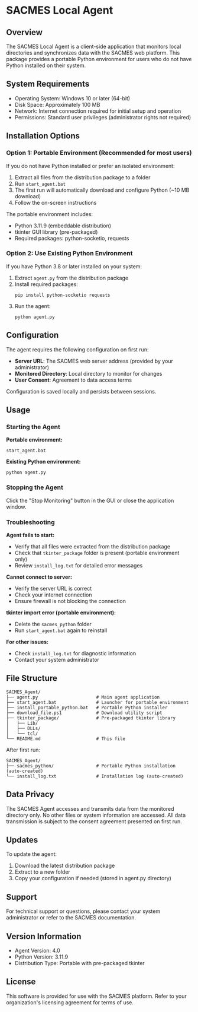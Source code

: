 # SACMES Local Agent

## Overview

The SACMES Local Agent is a client-side application that monitors local directories and synchronizes data with the SACMES web platform. This package provides a portable Python environment for users who do not have Python installed on their system.

## System Requirements

- Operating System: Windows 10 or later (64-bit)
- Disk Space: Approximately 100 MB
- Network: Internet connection required for initial setup and operation
- Permissions: Standard user privileges (administrator rights not required)

## Installation Options

### Option 1: Portable Environment (Recommended for most users)

If you do not have Python installed or prefer an isolated environment:

1. Extract all files from the distribution package to a folder
2. Run `start_agent.bat`
3. The first run will automatically download and configure Python (~10 MB download)
4. Follow the on-screen instructions

The portable environment includes:
- Python 3.11.9 (embeddable distribution)
- tkinter GUI library (pre-packaged)
- Required packages: python-socketio, requests

### Option 2: Use Existing Python Environment

If you have Python 3.8 or later installed on your system:

1. Extract `agent.py` from the distribution package
2. Install required packages:
   ```
   pip install python-socketio requests
   ```
3. Run the agent:
   ```
   python agent.py
   ```

## Configuration

The agent requires the following configuration on first run:

- **Server URL**: The SACMES web server address (provided by your administrator)
- **Monitored Directory**: Local directory to monitor for changes
- **User Consent**: Agreement to data access terms

Configuration is saved locally and persists between sessions.

## Usage

### Starting the Agent

**Portable environment:**
```
start_agent.bat
```

**Existing Python environment:**
```
python agent.py
```

### Stopping the Agent

Click the "Stop Monitoring" button in the GUI or close the application window.

### Troubleshooting

**Agent fails to start:**
- Verify that all files were extracted from the distribution package
- Check that `tkinter_package` folder is present (portable environment only)
- Review `install_log.txt` for detailed error messages

**Cannot connect to server:**
- Verify the server URL is correct
- Check your internet connection
- Ensure firewall is not blocking the connection

**tkinter import error (portable environment):**
- Delete the `sacmes_python` folder
- Run `start_agent.bat` again to reinstall

**For other issues:**
- Check `install_log.txt` for diagnostic information
- Contact your system administrator

## File Structure

```
SACMES_Agent/
├── agent.py                      # Main agent application
├── start_agent.bat               # Launcher for portable environment
├── install_portable_python.bat   # Portable Python installer
├── download_file.ps1             # Download utility script
├── tkinter_package/              # Pre-packaged tkinter library
│   ├── Lib/
│   ├── DLLs/
│   └── tcl/
└── README.md                     # This file
```

After first run:
```
SACMES_Agent/
├── sacmes_python/                # Portable Python installation (auto-created)
└── install_log.txt               # Installation log (auto-created)
```

## Data Privacy

The SACMES Agent accesses and transmits data from the monitored directory only. No other files or system information are accessed. All data transmission is subject to the consent agreement presented on first run.

## Updates

To update the agent:
1. Download the latest distribution package
2. Extract to a new folder
3. Copy your configuration if needed (stored in agent.py directory)

## Support

For technical support or questions, please contact your system administrator or refer to the SACMES documentation.

## Version Information

- Agent Version: 4.0
- Python Version: 3.11.9
- Distribution Type: Portable with pre-packaged tkinter

## License

This software is provided for use with the SACMES platform. Refer to your organization's licensing agreement for terms of use.
